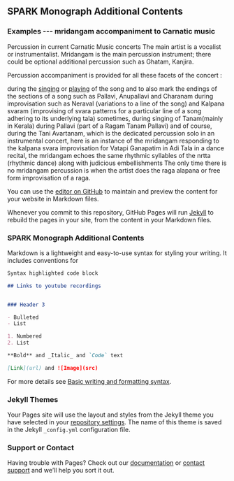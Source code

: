## SPARK Monograph Additional Contents

### Examples --- mridangam accompaniment to Carnatic music

Percussion in current Carnatic Music concerts
The main artist is a vocalist or instrumentalist. Mridangam is the main percussion instrument; there could be optional additional percussion such as Ghatam, Kanjira.

Percussion accompaniment is provided for all these facets of the concert :

during the [singing](https://youtu.be/Nvn-7H_GIdA?t=685) or [playing](https://youtu.be/RcUGppUD2J8?t=1412) of the song and to also mark the endings of the sections of a song such as Pallavi, Anupallavi and Charanam
during improvisation such as Neraval (variations to a line of the song) and Kalpana svaram (improvising of svara patterns for a particular line of a song adhering to its underlying tala)
sometimes, during singing of Tanam(mainly in Kerala)
during Pallavi (part of a Ragam Tanam Pallavi)
and of course, during the Tani Avartanam, which is the dedicated percussion solo
in an instrumental concert, here is an instance of the mridangam responding to the kalpana svara improvisation for Vatapi Ganapatim in Adi Tala
in a dance recital, the mridangam echoes the same rhythmic syllables of the nrtta (rhythmic dance) along with judicious embellishments
The only time there is no mridangam percussion is when the artist does the raga alapana or free form improvisation of a raga.





You can use the [editor on GitHub](https://github.com/GowriprasadMysore/SPARC_Addons/edit/gh-pages/index.md) to maintain and preview the content for your website in Markdown files.

Whenever you commit to this repository, GitHub Pages will run [Jekyll](https://jekyllrb.com/) to rebuild the pages in your site, from the content in your Markdown files.

### SPARK Monograph Additional Contents

Markdown is a lightweight and easy-to-use syntax for styling your writing. It includes conventions for

```markdown
Syntax highlighted code block

## Links to youtube recordings


### Header 3

- Bulleted
- List

1. Numbered
2. List

**Bold** and _Italic_ and `Code` text

[Link](url) and ![Image](src)
```

For more details see [Basic writing and formatting syntax](https://docs.github.com/en/github/writing-on-github/getting-started-with-writing-and-formatting-on-github/basic-writing-and-formatting-syntax).

### Jekyll Themes

Your Pages site will use the layout and styles from the Jekyll theme you have selected in your [repository settings](https://github.com/GowriprasadMysore/SPARC_Addons/settings/pages). The name of this theme is saved in the Jekyll `_config.yml` configuration file.

### Support or Contact

Having trouble with Pages? Check out our [documentation](https://docs.github.com/categories/github-pages-basics/) or [contact support](https://support.github.com/contact) and we’ll help you sort it out.
